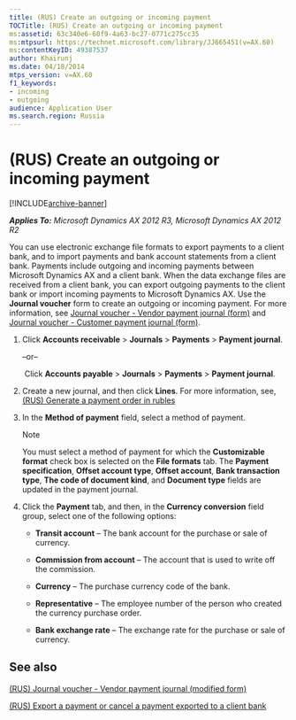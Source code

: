 ```yaml
---
title: (RUS) Create an outgoing or incoming payment
TOCTitle: (RUS) Create an outgoing or incoming payment
ms:assetid: 63c340e6-60f9-4a63-bc27-0771c275cc35
ms:mtpsurl: https://technet.microsoft.com/library/JJ665451(v=AX.60)
ms:contentKeyID: 49387537
author: Khairunj
ms.date: 04/18/2014
mtps_version: v=AX.60
f1_keywords:
- incoming
- outgoing
audience: Application User
ms.search.region: Russia
---
```


# (RUS) Create an outgoing or incoming payment 


[!INCLUDE[archive-banner](includes/archive-banner.md)]


_**Applies To:** Microsoft Dynamics AX 2012 R3, Microsoft Dynamics AX 2012 R2_

You can use electronic exchange file formats to export payments to a client bank, and to import payments and bank account statements from a client bank. Payments include outgoing and incoming payments between Microsoft Dynamics AX and a client bank. When the data exchange files are received from a client bank, you can export outgoing payments to the client bank or import incoming payments to Microsoft Dynamics AX. Use the **Journal voucher** form to create an outgoing or incoming payment. For more information, see [Journal voucher - Vendor payment journal (form)](https://technet.microsoft.com/library/aa599011\(v=ax.60\)) and [Journal voucher - Customer payment journal (form)](https://technet.microsoft.com/library/aa556141\(v=ax.60\)).

1.  Click **Accounts receivable** \> **Journals** \> **Payments** \> **Payment journal**.
    
    –or–
    
     Click **Accounts payable** \> **Journals** \> **Payments** \> **Payment journal**.

2.  Create a new journal, and then click **Lines**. For more information, see, [(RUS) Generate a payment order in rubles](rus-generate-a-payment-order-in-rubles.md)

3.  In the **Method of payment** field, select a method of payment.
    

    > [!NOTE]
    > <P>You must select a method of payment for which the <STRONG>Customizable format</STRONG> check box is selected on the <STRONG>File formats</STRONG> tab. The <STRONG>Payment specification</STRONG>, <STRONG>Offset account type</STRONG>, <STRONG>Offset account</STRONG>, <STRONG>Bank transaction type</STRONG>, <STRONG>The code of document kind</STRONG>, and <STRONG>Document type</STRONG> fields are updated in the payment journal.</P>



4.  Click the **Payment** tab, and then, in the **Currency conversion** field group, select one of the following options:
    
      - **Transit account** – The bank account for the purchase or sale of currency.
    
      - **Commission from account** – The account that is used to write off the commission.
    
      - **Currency** – The purchase currency code of the bank.
    
      - **Representative** – The employee number of the person who created the currency purchase order.
    
      - **Bank exchange rate** – The exchange rate for the purchase or sale of currency.

## See also

[(RUS) Journal voucher - Vendor payment journal (modified form)](https://technet.microsoft.com/library/jj733511\(v=ax.60\))

[(RUS) Export a payment or cancel a payment exported to a client bank](rus-export-a-payment-or-cancel-a-payment-exported-to-a-client-bank.md)

  


